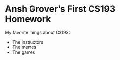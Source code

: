 # Ansh Grover's First CS193 Homework

My favorite things about CS193:
- The instructors
- The memes
- The games
